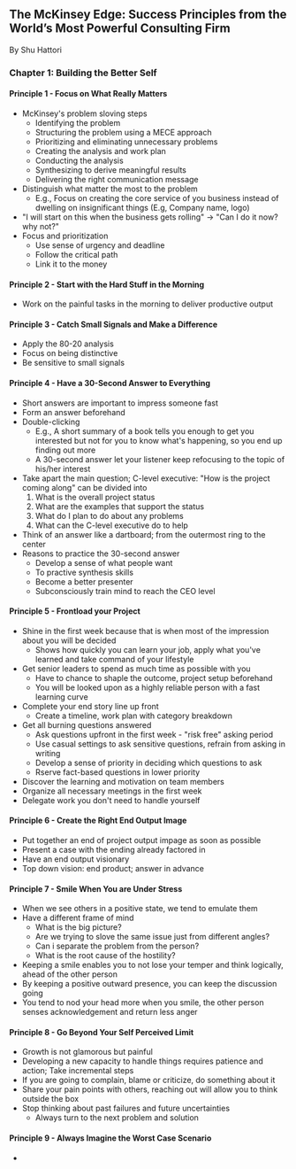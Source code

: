 ## The McKinsey Edge: Success Principles from the World’s Most Powerful Consulting Firm
By Shu Hattori

### Chapter 1: Building the Better Self

#### Principle 1 - Focus on What Really Matters

* McKinsey's problem sloving steps
  * Identifying the problem
  * Structuring the problem using a MECE approach
  * Prioritizing and eliminating unnecessary problems
  * Creating the analysis and work plan
  * Conducting the analysis
  * Synthesizing to derive meaningful results
  * Delivering the right communication message 
* Distinguish what matter the most to the problem
  * E.g., Focus on creating the core service of you business instead of dwelling on insignificant things (E.g, Company name, logo)
* "I will start on this when the business gets rolling" -> "Can I do it now? why not?"
* Focus and prioritization
  * Use sense of urgency and deadline
  * Follow the critical path
  * Link it to the money
 

#### Principle 2 - Start with the Hard Stuff in the Morning

* Work on the painful tasks in the morning to deliver productive output

#### Principle 3 - Catch Small Signals and Make a Difference

* Apply the 80-20 analysis
* Focus on being distinctive
* Be sensitive to small signals

#### Principle 4 - Have a 30-Second Answer to Everything

* Short answers are important to impress someone fast
* Form an answer beforehand
* Double-clicking
  * E.g., A short summary of a book tells you enough to get you interested but not for you to know what's happening, so you end up finding out more 
  * A 30-second answer let your listener keep refocusing to the topic of his/her interest
* Take apart the main question; C-level executive: "How is the project coming along" can be divided into
   1. What is the overall project status
   2. What are the examples that support the status
   3. What do I plan to do about any problems
   4. What can the C-level executive do to help
 * Think of an answer like a dartboard; from the outermost ring to the center
 * Reasons to practice the 30-second answer
   * Develop a sense of what people want
   * To practive synthesis skills
   * Become a better presenter
   * Subconsciously train mind to reach the CEO level
 
#### Principle 5 - Frontload your Project

 * Shine in the first week because that is when most of the impression about you will be decided
   * Shows how quickly you can learn your job, apply what you've learned and take command of your lifestyle
 * Get senior leaders to spend as much time as possible with you
   * Have to chance to shaple the outcome, project setup beforehand
   * You will be looked upon as a highly reliable person with a fast learning curve
 * Complete your end story line up front
   * Create a timeline, work plan with category breakdown
 * Get all burning questions answered
   *  Ask questions upfront in the first week - "risk free" asking period
   *  Use casual settings to ask sensitive questions, refrain from asking in writing
   *  Develop a sense of priority in deciding which questions to ask
   *  Rserve fact-based questions in lower priority  
  * Discover the learning and motivation on team members
  * Organize all necessary meetings in the first week
  * Delegate work you don't need to handle yourself
 
 #### Principle 6 - Create the Right End Output Image
  
  * Put together an end of project output impage as soon as possible
   * Present a case with the ending already factored in
  * Have an end output visionary
  * Top down vision: end product; answer in advance

#### Principle 7 - Smile When You are Under Stress

 * When we see others in a positive state, we tend to emulate them
 * Have a different frame of mind
   * What is the big picture?
   * Are we trying to slove the same issue just from different angles?
   * Can i separate the problem from the person?
   * What is the root cause of the hostility?
 * Keeping a smile enables you to not lose your temper and think logically, ahead of the other person
 * By keeping a positive outward presence, you can keep the discussion going
 * You tend to nod your head more when you smile, the other person senses acknowledgement and return less anger

#### Principle 8 - Go Beyond Your Self Perceived Limit

 * Growth is not glamorous but painful
 * Developing a new capacity to handle things requires patience and action; Take incremental steps
 * If you are going to complain, blame or criticize, do something about it
 * Share your pain points with others, reaching out will allow you to think outside the box
 * Stop thinking about past failures and future uncertainties
   * Always turn to the next problem and solution

#### Principle 9 - Always Imagine the Worst Case Scenario

 * 
